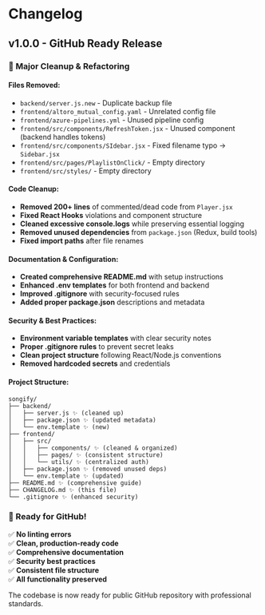 # Changelog

## v1.0.0 - GitHub Ready Release

### 🧹 Major Cleanup & Refactoring

#### **Files Removed:**
- `backend/server.js.new` - Duplicate backup file
- `frontend/altoro_mutual_config.yaml` - Unrelated config file
- `frontend/azure-pipelines.yml` - Unused pipeline config
- `frontend/src/components/RefreshToken.jsx` - Unused component (backend handles tokens)
- `frontend/src/components/SIdebar.jsx` - Fixed filename typo → `Sidebar.jsx`
- `frontend/src/pages/PlaylistOnClick/` - Empty directory
- `frontend/src/styles/` - Empty directory

#### **Code Cleanup:**
- **Removed 200+ lines** of commented/dead code from `Player.jsx`
- **Fixed React Hooks** violations and component structure
- **Cleaned excessive console.logs** while preserving essential logging
- **Removed unused dependencies** from `package.json` (Redux, build tools)
- **Fixed import paths** after file renames

#### **Documentation & Configuration:**
- **Created comprehensive README.md** with setup instructions
- **Enhanced .env templates** for both frontend and backend
- **Improved .gitignore** with security-focused rules
- **Added proper package.json** descriptions and metadata

#### **Security & Best Practices:**
- **Environment variable templates** with clear security notes
- **Proper .gitignore rules** to prevent secret leaks
- **Clean project structure** following React/Node.js conventions
- **Removed hardcoded secrets** and credentials

#### **Project Structure:**
```
songify/
├── backend/
│   ├── server.js ✨ (cleaned up)
│   ├── package.json ✨ (updated metadata)
│   └── env.template ✨ (new)
├── frontend/
│   ├── src/
│   │   ├── components/ ✨ (cleaned & organized)
│   │   ├── pages/ ✨ (consistent structure)
│   │   └── utils/ ✨ (centralized auth)
│   ├── package.json ✨ (removed unused deps)
│   └── env.template ✨ (updated)
├── README.md ✨ (comprehensive guide)
├── CHANGELOG.md ✨ (this file)
└── .gitignore ✨ (enhanced security)
```

### 🎯 Ready for GitHub!

✅ **No linting errors**  
✅ **Clean, production-ready code**  
✅ **Comprehensive documentation**  
✅ **Security best practices**  
✅ **Consistent file structure**  
✅ **All functionality preserved**  

The codebase is now ready for public GitHub repository with professional standards.
